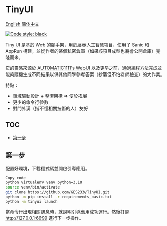 # TinyUI

[English](/README.md) [简体中文](/README.cmn-Hans.md)

[![Code style: black](https://img.shields.io/badge/code%20style-black-000000.svg)](https://github.com/psf/black)

Tiny UI 是基於 Web 的腳手架，用於展示人工智慧項目，使用了 Sanic 和 AppRun 構建，並從作者的某個私密倉庫（如果該項目成型也將會公開倉庫）克隆而來。

它的靈感來源於 [AUTOMATIC1111's WebUI](https://github.com/AUTOMATIC1111/stable-diffusion-webui) 以及更早之前，通過編程方法完成並能夠隨機生成不同結果以供其他同學參考答案（抄襲但不怕老師檢查）的大作業。

特點：

- 領域驅動設計 + 整潔架構 => 便於拓展
- 更少的命令行參數
- 對門外漢（指不懂相關技術的人）友好

## TOC

- [第一步](#第一步)

## 第一步

配置好環境，下載程式碼並開啟引導應用。

```bash
Copy code
python virtualenv venv python=3.10
source venv/bin/activate
git clone https://github.com/GES233/TinyUI.git
python -m pip install -r requirements_basic.txt
python -m tinyui launch
```

當命令行出現相關訊息時，就說明引導應用成功運行。然後打開 http://127.0.0.1:6699 進行下一步操作。
